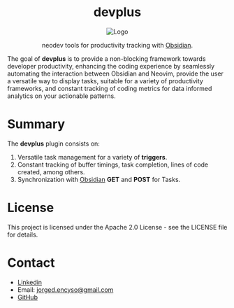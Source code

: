 <div align="center">
  <h1>devplus</h1>
  <p>
    <img src="assets/logo.png" align="center" alt="Logo" />
  </p>
  <p>
    neodev tools for productivity tracking with
    <a href="https://obsidian.md/">Obsidian</a>.
  </p>
</div>

The goal of **devplus** is to provide a non-blocking framework towards developer productivity, enhancing the coding experience by seamlessly automating the interaction between Obsidian and Neovim, provide the user a versatile way to display tasks, suitable for a variety of productivity frameworks, and constant tracking of coding metrics for data informed analytics on your actionable patterns.

# Summary
The **devplus** plugin consists on:
1. Versatile task management for a variety of **triggers**.
2. Constant tracking of buffer timings, task completion, lines of code created, among others.
3. Synchronization with [Obsidian](https://obsidian.md/) **GET** and **POST** for Tasks.

# License

This project is licensed under the Apache 2.0 License - see the LICENSE file for details.

# Contact

- [Linkedin](https://www.linkedin.com/in/jorge-david-enciso-mart%C3%ADnez-149977265/)
- Email: jorged.encyso@gmail.com
- [GitHub](https://github.com/Jorgedavyd)


